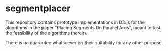 # segmentplacer

This repository contains prototype implementations in D3.js for the algorithms in
the paper "Placing Segments On Parallel Arcs", meant to test the
feasibility of the algorithms therein.

There is no guarantee whatsoever on their suitability for any other purpose.
